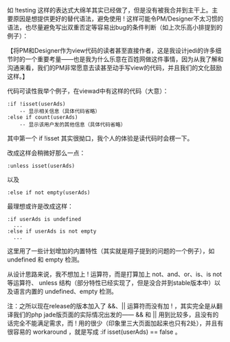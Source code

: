 如 !testing 这样的表达式大绵羊其实已经做了，但是没有被我合并到主干上。主要原因是想提供更好的替代语法，避免使用 ! 这样可能令PM/Designer不太习惯的语法，也尽量避免写出双重否定等容易出bug的条件判断（如上次乐高小排提到的例子）：

【将PM和Designer作为view代码的读者甚至直接作者，这是我设计jedi的许多细节时的一个重要考量——也是我为什么乐意在百姓网做这件事情，因为从我了解和沟通来看，我们的PM非常愿意去读甚至动手写view的代码，并且我们的文化鼓励这样。】

代码可读性我举个例子，在viewad中有这样的代码（大意）：

```jedi
:if !isset(userAds)
    -- 显示相关信息（具体代码省略）
:else if count(userAds)
    -- 显示该用户发的其他信息（具体代码省略）
```

其中第一个 if !isset 其实很拗口，我个人的体验是读代码时会楞一下。

改成这样会稍微好那么一点：

```
:unless isset(userAds)
```

以及

```
:else if not empty(userAds)
```


最理想或许是改成这样：

```
:if userAds is undefined
  ...
:else if userAds is not empty
  ...
```

这里用了一些计划增加的内置特性（其实就是翔子提到的问题的一个例子），如 undefined 和 empty 检测。


从设计思路来说，我不想加上 ! 运算符，而是打算加上 not、and、or、is、is not 等运算符、 unless 结构（部分特性已经实现了，但是没合并到stable版本中）以及语言内置的 undefined、empty 检测。

注：之所以现在release的版本加入了 &&、|| 运算符而没有加 ! ，其实完全是从翻译我们的php jade版页面的实际情况出发的——
&& 和 || 用到比较多，且没有的话完全不能满足需求，而 ! 用的很少（印象里三大页面加起来也只有2处），并且有很容易的 workaround ，就是写成 :if isset(userAds) == false 。
